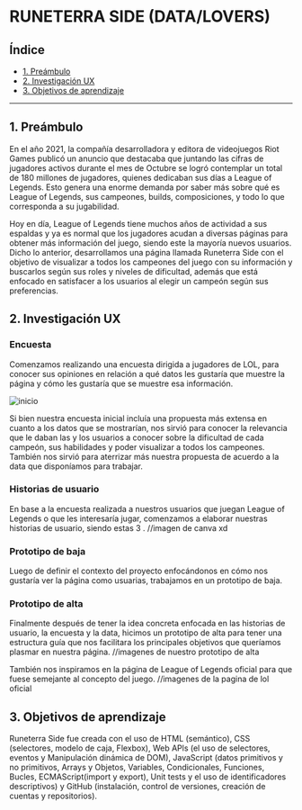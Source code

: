 # RUNETERRA SIDE (DATA/LOVERS)

## Índice

- [1. Preámbulo](#1-preámbulo)
- [2. Investigación UX](#2-Investigación-UX)
- [3. Objetivos de aprendizaje](#3-Objetivos-de-aprendizaje)

---

## 1. Preámbulo

En el año 2021, la compañía desarrolladora y editora de videojuegos Riot Games publicó un anuncio que destacaba que juntando las cifras de jugadores activos durante el mes de Octubre se logró contemplar un total de 180 millones de jugadores, quienes dedicaban sus días a League of Legends. Esto genera una enorme demanda por saber más sobre qué es League of Legends, sus campeones, builds, composiciones, y todo lo que corresponda a su jugabilidad.

Hoy en día, League of Legends tiene muchos años de actividad a sus espaldas y ya es normal que los jugadores acudan a diversas páginas para obtener más información del juego, siendo este la mayoría nuevos usuarios. Dicho lo anterior, desarrollamos una página llamada Runeterra Side con el objetivo de visualizar a todos los campeones del juego con su información y buscarlos según sus roles y niveles de dificultad, además que está enfocado en satisfacer a los usuarios al elegir un campeón según sus preferencias.

## 2. Investigación UX

### Encuesta

Comenzamos realizando una encuesta dirigida a jugadores de LOL, para conocer sus opiniones en relación a qué datos les gustaría que muestre la página y cómo les gustaría que se muestre esa información.

![inicio]()

Si bien nuestra encuesta inicial incluía una propuesta más extensa en cuanto a los datos que se mostrarían, nos sirvió para conocer la relevancia que le daban las y los usuarios a conocer sobre la dificultad de cada campeón, sus habilidades y poder visualizar a todos los campeones. También nos sirvió para aterrizar más nuestra propuesta de acuerdo a la data que disponíamos para trabajar.

### Historias de usuario

En base a la encuesta realizada a nuestros usuarios que juegan League of Legends o que les interesaría jugar, comenzamos a elaborar nuestras historias de usuario, siendo estas 3 .
//imagen de canva xd

### Prototipo de baja

Luego de definir el contexto del proyecto enfocándonos en cómo nos gustaría ver la página como usuarias, trabajamos en un prototipo de baja.

### Prototipo de alta

Finalmente después de tener la idea concreta enfocada en las historias de usuario, la encuesta y la data, hicimos un prototipo de alta para tener una estructura guía que nos facilitara los principales objetivos que queríamos plasmar en nuestra página.
//imagenes de nuestro prototipo de alta

También nos inspiramos en la página de League of Legends oficial para que fuese semejante al concepto del juego.
//imagenes de la pagina de lol oficial

## 3. Objetivos de aprendizaje

Runeterra Side fue creada con el uso de HTML (semántico), CSS (selectores, modelo de caja, Flexbox), Web APls (el uso de selectores, eventos y Manipulación dinámica de DOM), JavaScript (datos primitivos y no primitivos, Arrays y Objetos,  Variables, Condicionales, Funciones, Bucles, ECMAScript(import y export), Unit tests y el uso de identificadores descriptivos) y GitHub (instalación, control de versiones, creación de cuentas y repositorios).
